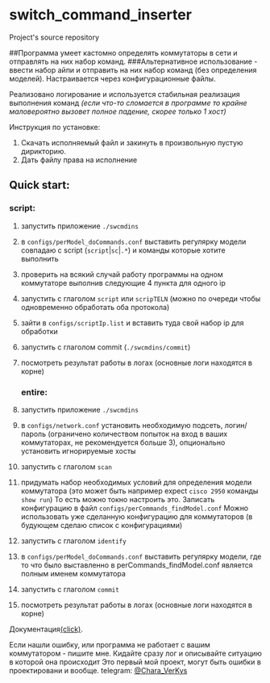 # switch_command_inserter
Project's source repository


##Программа умеет кастомно определять коммутаторы в сети и отправлять на них набор команд.
###Альтернативное использование - ввести набор айпи и отправить на них набор команд (без определения моделей).
Настраивается через конфигурационные файлы.

Реализовано логирование и используется стабильная реализация выполнения команд *(если что-то сломается в программе то крайне маловероятно вызовет полное падение, скорее только 1 хост)*

Инструкция по установке: 
1. Cкачать исполняемый файл и закинуть в произвольную пустую дирикторию.
2. Дать файлу права на исполнение

## Quick start:
   ### script:
1. запустить приложение `./swcmdins`
2. в `configs/perModel_doCommands.conf` выставить регулярку модели совпадаю с script (`script`|`sc`|`.*`) и команды которые хотите выполнить
3. проверить на всякий случай работу программы на одном коммутаторе выполнив следующие 4 пункта для одного ip
4. запустить с глаголом `script` или `scripTELN` (можно по очереди чтобы одновременно обработать оба протокола)
5. зайти в `configs/scriptIp.list` и вставить туда свой набор ip для обработки
6. запустить с глаголом commit (`./swcmdins/commit`)
7. посмотреть результат работы в логах (основные логи находятся в корне)

   ### entire:
1. запустить приложение `./swcmdins`
2. в `configs/network.conf` установить необходимую подсеть, логин/пароль (ограничено количеством попыток на вход в ваших коммутаторах, не рекомендуется больше 3), опционально установить игнорируемые хосты
3. запустить с глаголом `scan`
4. придумать набор необходимых условий для определения модели коммутатора (это может быть например expect `cisco 2950` команды `show run`)
То есть можно токно настроить это.
Записать конфигурацию в файл `configs/perCommands_findModel.conf`
Можно использовать уже сделанную конфигурацию для коммутаторов (в будующем сделаю список с конфигурациями)
5. запустить с глаголом `identify`
6. в `configs/perModel_doCommands.conf` выставить регулярку модели, где то что было выставленно в perCommands_findModel.conf является полным именем коммутатора
7. запустить с глаголом `commit`
8. посмотреть результат работы в логах (основные логи находятся в корне)

Документация[(click)](/docs/main.md).

Если нашли ошибку, или программа не работает с вашим коммутатором - пишите мне.
Кидайте сразу лог и описывайте ситуацию в которой она происходит
Это первый мой проект, могут быть ошибки в проектировани и вообще.
telegram: [@Chara_VerKys](https://t.me/Chara_VerKys)
